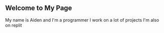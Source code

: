 ## Welcome to My Page
My name is Aiden and I'm a programmer
I work on a lot of projects I'm also on replit


